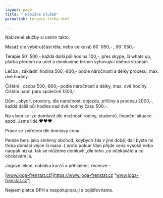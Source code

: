 ```yaml
---
layout: page
title: " Nabídka služeb"
permalink: terapie-lecba.html

---
```

Nabízené služby si cením takto:

Masáž dle výběru(část těla, nebo celková) 60´ 650,- , 90´ 950,-

Terapie 50´ 500,- každá další půl hodina 100,-, přes skype, či whats up, platba předem na účet a domluvíme termín vyhovující oběma stranám.

Léčba , základní hodina 500,-800,- podle náročnosti a délky procesu, max. dvě hodiny.

Čištění , osoba 500,-800,- podle náročnosti a délky, max. dvě hodiny. Čištění např. páru společně 1300,-

Dům , obydlí, prostory, dle náročnosti dojezdu, příčiny a procesu 2000,-, každá další půl hodina nad dvě hodiny času 500,-.

Na všem se lze domluvit dle možností rodiny, studentů, finanční situace apod. Jsme lidé ♥♥♥

Práce se zvířetem dle domluvy cena.

Peníze beru jako směnný obchod, kdybych žila v jiné době, dali byste mi třeba domácí vejce či maso :) proto pokud Vám přijde cena vysoká nebo naopak nízká, tak se můžeme domluvit ,dle toho ,co očekáváte a co očekávám já.

Jógové lekce, nabídka kurzů a přihlášení, recenze :

[www.joga-frenstat.cz](https://www.joga-frenstat.cz "www.joga-frenstat.cz")

Nejsem plátce DPH a nespolupracuji s pojišťovnama.
